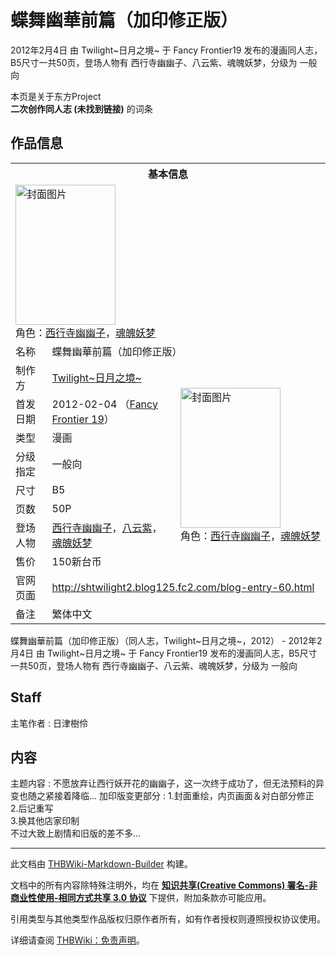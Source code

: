 # 蝶舞幽華前篇（加印修正版）

<!-- source html: G:\repos\THBWiki-Markdown-Builder\THBWikiMarkdown\Temp\main\1\1e\ns0%3A%E8%9D%B6%E8%88%9E%E5%B9%BD%E8%8F%AF%E5%89%8D%E7%AF%87%EF%BC%88%E5%8A%A0%E5%8D%B0%E4%BF%AE%E6%AD%A3%E7%89%88%EF%BC%89.html -->

2012年2月4日 由 Twilight~日月之境~ 于 Fancy Frontier19 发布的漫画同人志，B5尺寸一共50页，登场人物有 西行寺幽幽子、八云紫、魂魄妖梦，分级为 一般向

本页是关于东方Project  
 **二次创作同人志 (未找到链接)** 的词条
## 作品信息

<table><tbody><tr><th colspan="3">基本信息</th></tr><tr><td class="cover-artwork-mobile" colspan="2"><a href="./文件-蝶舞幽華前篇（加印修正版）封面.jpg.md" class="image" title="封面图片"><img alt="封面图片" src="https://upload.thwiki.cc/thumb/1/12/%E8%9D%B6%E8%88%9E%E5%B9%BD%E8%8F%AF%E5%89%8D%E7%AF%87%EF%BC%88%E5%8A%A0%E5%8D%B0%E4%BF%AE%E6%AD%A3%E7%89%88%EF%BC%89%E5%B0%81%E9%9D%A2.jpg/160px-%E8%9D%B6%E8%88%9E%E5%B9%BD%E8%8F%AF%E5%89%8D%E7%AF%87%EF%BC%88%E5%8A%A0%E5%8D%B0%E4%BF%AE%E6%AD%A3%E7%89%88%EF%BC%89%E5%B0%81%E9%9D%A2.jpg" decoding="async" loading="lazy" width="160" height="224" srcset="https://upload.thwiki.cc/thumb/1/12/%E8%9D%B6%E8%88%9E%E5%B9%BD%E8%8F%AF%E5%89%8D%E7%AF%87%EF%BC%88%E5%8A%A0%E5%8D%B0%E4%BF%AE%E6%AD%A3%E7%89%88%EF%BC%89%E5%B0%81%E9%9D%A2.jpg/240px-%E8%9D%B6%E8%88%9E%E5%B9%BD%E8%8F%AF%E5%89%8D%E7%AF%87%EF%BC%88%E5%8A%A0%E5%8D%B0%E4%BF%AE%E6%AD%A3%E7%89%88%EF%BC%89%E5%B0%81%E9%9D%A2.jpg 1.5x, https://upload.thwiki.cc/thumb/1/12/%E8%9D%B6%E8%88%9E%E5%B9%BD%E8%8F%AF%E5%89%8D%E7%AF%87%EF%BC%88%E5%8A%A0%E5%8D%B0%E4%BF%AE%E6%AD%A3%E7%89%88%EF%BC%89%E5%B0%81%E9%9D%A2.jpg/320px-%E8%9D%B6%E8%88%9E%E5%B9%BD%E8%8F%AF%E5%89%8D%E7%AF%87%EF%BC%88%E5%8A%A0%E5%8D%B0%E4%BF%AE%E6%AD%A3%E7%89%88%EF%BC%89%E5%B0%81%E9%9D%A2.jpg 2x" data-file-width="480" data-file-height="672"></a><div class="cover-char">角色：<a href="./西行寺幽幽子.md" title="西行寺幽幽子">西行寺幽幽子</a>，<a href="./魂魄妖梦.md" title="魂魄妖梦">魂魄妖梦</a></div></td>
</tr><tr><td class="label">名称</td><td colspan="2"> 蝶舞幽華前篇（加印修正版） </td></tr><tr><td class="label">制作方</td><td><a href="./Twilight~日月之境~.md" title="Twilight~日月之境~">Twilight~日月之境~</a></td><td class="cover-artwork" rowspan="8" style="min-width:224px;"><a href="./文件-蝶舞幽華前篇（加印修正版）封面.jpg.md" class="image" title="封面图片"><img alt="封面图片" src="https://upload.thwiki.cc/thumb/1/12/%E8%9D%B6%E8%88%9E%E5%B9%BD%E8%8F%AF%E5%89%8D%E7%AF%87%EF%BC%88%E5%8A%A0%E5%8D%B0%E4%BF%AE%E6%AD%A3%E7%89%88%EF%BC%89%E5%B0%81%E9%9D%A2.jpg/160px-%E8%9D%B6%E8%88%9E%E5%B9%BD%E8%8F%AF%E5%89%8D%E7%AF%87%EF%BC%88%E5%8A%A0%E5%8D%B0%E4%BF%AE%E6%AD%A3%E7%89%88%EF%BC%89%E5%B0%81%E9%9D%A2.jpg" decoding="async" loading="lazy" width="160" height="224" srcset="https://upload.thwiki.cc/thumb/1/12/%E8%9D%B6%E8%88%9E%E5%B9%BD%E8%8F%AF%E5%89%8D%E7%AF%87%EF%BC%88%E5%8A%A0%E5%8D%B0%E4%BF%AE%E6%AD%A3%E7%89%88%EF%BC%89%E5%B0%81%E9%9D%A2.jpg/240px-%E8%9D%B6%E8%88%9E%E5%B9%BD%E8%8F%AF%E5%89%8D%E7%AF%87%EF%BC%88%E5%8A%A0%E5%8D%B0%E4%BF%AE%E6%AD%A3%E7%89%88%EF%BC%89%E5%B0%81%E9%9D%A2.jpg 1.5x, https://upload.thwiki.cc/thumb/1/12/%E8%9D%B6%E8%88%9E%E5%B9%BD%E8%8F%AF%E5%89%8D%E7%AF%87%EF%BC%88%E5%8A%A0%E5%8D%B0%E4%BF%AE%E6%AD%A3%E7%89%88%EF%BC%89%E5%B0%81%E9%9D%A2.jpg/320px-%E8%9D%B6%E8%88%9E%E5%B9%BD%E8%8F%AF%E5%89%8D%E7%AF%87%EF%BC%88%E5%8A%A0%E5%8D%B0%E4%BF%AE%E6%AD%A3%E7%89%88%EF%BC%89%E5%B0%81%E9%9D%A2.jpg 2x" data-file-width="480" data-file-height="672"></a><div class="cover-char">角色：<a href="./西行寺幽幽子.md" title="西行寺幽幽子">西行寺幽幽子</a>，<a href="./魂魄妖梦.md" title="魂魄妖梦">魂魄妖梦</a></div></td>
</tr><tr><td class="label">首发日期</td><td>2012-02-04&#160;（<a href="/展会作品列表?e=Fancy+Frontier%2319">Fancy Frontier 19</a>）</td></tr><tr><td class="label">类型</td><td>漫画</td></tr><tr><td class="label">分级指定</td><td>一般向</td></tr><tr><td class="label">尺寸</td><td>B5</td></tr><tr><td class="label">页数</td><td>50P</td></tr><tr><td class="label">登场人物</td><td><a href="./西行寺幽幽子.md" title="西行寺幽幽子">西行寺幽幽子</a>，<a href="./八云紫.md" title="八云紫">八云紫</a>，<a href="./魂魄妖梦.md" title="魂魄妖梦">魂魄妖梦</a></td></tr><tr><td class="label">售价</td><td>150新台币</td></tr>
<tr><td class="label">官网页面</td><td colspan="2"><a rel="nofollow" class="external free" href="http://shtwilight2.blog125.fc2.com/blog-entry-60.html">http://shtwilight2.blog125.fc2.com/blog-entry-60.html</a></td></tr><tr><td class="label">备注</td><td colspan="2">繁体中文</td></tr></tbody></table>

蝶舞幽華前篇（加印修正版）（同人志，Twilight~日月之境~，2012） - 2012年2月4日 由 Twilight~日月之境~ 于 Fancy Frontier19 发布的漫画同人志，B5尺寸一共50页，登场人物有 西行寺幽幽子、八云紫、魂魄妖梦，分级为 一般向
## Staff
主笔作者
: 日津樹伶

## 内容
主题内容
: 不愿放弃让西行妖开花的幽幽子，这一次终于成功了，但无法预料的异变也随之紧接着降临...
加印版变更部分
: 1.封面重绘，内页画面＆对白部分修正  
2.后记重写  
3.换其他店家印制  
不过大致上剧情和旧版的差不多…

  
  

  





---

此文档由 [THBWiki-Markdown-Builder](https://github.com/Delsin-Yu/THBWiki-Markdown-Builder) 构建。

文档中的所有内容除特殊注明外，均在 [**知识共享(Creative Commons) 署名-非商业性使用-相同方式共享 3.0 协议**](https://creativecommons.org/licenses/by-sa/3.0/deed.zh-hans) 下提供，附加条款亦可能应用。

引用类型与其他类型作品版权归原作者所有，如有作者授权则遵照授权协议使用。

详细请查阅 [THBWiki：免责声明](https://thbwiki.cc/THBWiki:%E5%85%8D%E8%B4%A3%E5%A3%B0%E6%98%8E)。

